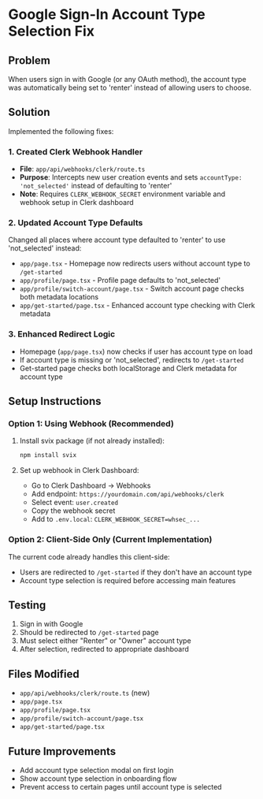 # Google Sign-In Account Type Selection Fix

## Problem
When users sign in with Google (or any OAuth method), the account type was automatically being set to 'renter' instead of allowing users to choose.

## Solution
Implemented the following fixes:

### 1. Created Clerk Webhook Handler
- **File**: `app/api/webhooks/clerk/route.ts`
- **Purpose**: Intercepts new user creation events and sets `accountType: 'not_selected'` instead of defaulting to 'renter'
- **Note**: Requires `CLERK_WEBHOOK_SECRET` environment variable and webhook setup in Clerk dashboard

### 2. Updated Account Type Defaults
Changed all places where account type defaulted to 'renter' to use 'not_selected' instead:

- `app/page.tsx` - Homepage now redirects users without account type to `/get-started`
- `app/profile/page.tsx` - Profile page defaults to 'not_selected'
- `app/profile/switch-account/page.tsx` - Switch account page checks both metadata locations
- `app/get-started/page.tsx` - Enhanced account type checking with Clerk metadata

### 3. Enhanced Redirect Logic
- Homepage (`app/page.tsx`) now checks if user has account type on load
- If account type is missing or 'not_selected', redirects to `/get-started`
- Get-started page checks both localStorage and Clerk metadata for account type

## Setup Instructions

### Option 1: Using Webhook (Recommended)
1. Install svix package (if not already installed):
   ```bash
   npm install svix
   ```

2. Set up webhook in Clerk Dashboard:
   - Go to Clerk Dashboard → Webhooks
   - Add endpoint: `https://yourdomain.com/api/webhooks/clerk`
   - Select event: `user.created`
   - Copy the webhook secret
   - Add to `.env.local`: `CLERK_WEBHOOK_SECRET=whsec_...`

### Option 2: Client-Side Only (Current Implementation)
The current code already handles this client-side:
- Users are redirected to `/get-started` if they don't have an account type
- Account type selection is required before accessing main features

## Testing
1. Sign in with Google
2. Should be redirected to `/get-started` page
3. Must select either "Renter" or "Owner" account type
4. After selection, redirected to appropriate dashboard

## Files Modified
- `app/api/webhooks/clerk/route.ts` (new)
- `app/page.tsx`
- `app/profile/page.tsx`
- `app/profile/switch-account/page.tsx`
- `app/get-started/page.tsx`

## Future Improvements
- Add account type selection modal on first login
- Show account type selection in onboarding flow
- Prevent access to certain pages until account type is selected


